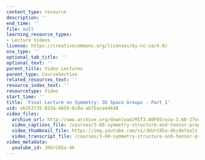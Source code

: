 ```yaml
---
content_type: resource
description: ''
end_time: ''
file: null
learning_resource_types:
- Lecture Videos
license: https://creativecommons.org/licenses/by-nc-sa/4.0/
ocw_type: ''
optional_tab_title: ''
optional_text: ''
parent_title: Video Lectures
parent_type: CourseSection
related_resources_text: ''
resource_index_text: ''
resourcetype: Video
start_time: ''
title: 'Final Lecture on Symmetry: 3D Space Groups - Part 1'
uid: eb253735-023a-4658-6c0a-ab75aca44648
video_files:
  archive_url: http://www.archive.org/download/MIT3.60F05/ocw-3.60-27oct2005-pt1-220k.mp4
  video_captions_file: /courses/3-60-symmetry-structure-and-tensor-properties-of-materials-fall-2005/9985a1bb0e355cee90185cf03f35233a_JKUrC05a-4k.vtt
  video_thumbnail_file: https://img.youtube.com/vi/JKUrC05a-4k/default.jpg
  video_transcript_file: /courses/3-60-symmetry-structure-and-tensor-properties-of-materials-fall-2005/a05f07e199cea0c954e755f86816c174_JKUrC05a-4k.pdf
video_metadata:
  youtube_id: JKUrC05a-4k
---
```

